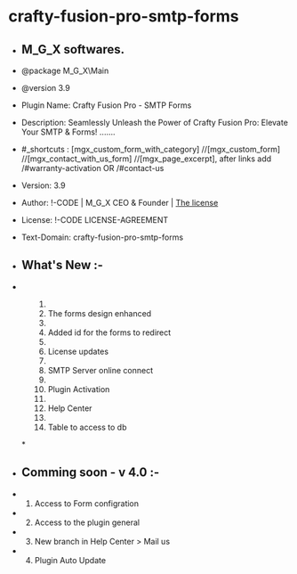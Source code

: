# crafty-fusion-pro-smtp-forms
* <h2> M_G_X softwares. </h2>

* @package   M_G_X\Main
* @version   3.9
* Plugin Name: Crafty Fusion Pro - SMTP Forms
* Description: Seamlessly Unleash the Power of Crafty Fusion Pro: Elevate Your SMTP & Forms! .......   <br>
* #_shortcuts : [mgx_custom_form_with_category] //[mgx_custom_form]  //[mgx_contact_with_us_form] //[mgx_page_excerpt],  after links add /#warranty-activation   OR  /#contact-us
* Version: 3.9
* Author: !-CODE | M_G_X CEO & Founder | <a href="https://unknown-sudo-max.github.io/zone/!-CODE/LICENSE-AGREEMENT.html" onclick="window.open(this.href, '_blank'); return false;">The license</a>
* License: !-CODE LICENSE-AGREEMENT
* Text-Domain: crafty-fusion-pro-smtp-forms
* <h2> What's New :- </h2>

* <ul><ol>
* <li>The forms design enhanced </li>
* <li>Added id for the forms to redirect</li>
* <li>License updates</li>
* <li>SMTP Server online connect</li>
* <li>Plugin Activation</li>
* <li>Help Center</li>
* <li>Table to access to db</li>
*</ol></ul>
* <h2>Comming soon - v 4.0 :- </h2>

* 1. Access to Form configration
* 2. Access to the plugin general
* 3. New branch in Help Center > Mail us
* 4. Plugin Auto Update 
